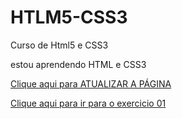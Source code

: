 # HTLM5-CSS3
 Curso de Html5 e CSS3

 estou aprendendo HTML e CSS3

<a href= "https://nalbertrock.github.io/HTLM5-CSS3/">Clique aqui para ATUALIZAR A PÁGINA</a>

<a href= "https://nalbertrock.github.io/HTML5-CSS3/EXERCICIOS/ex001/index.html">Clique aqui para ir para o exercicio 01</a>
